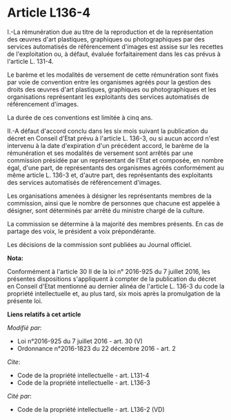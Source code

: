 # Article L136-4

I.-La rémunération due au titre de la reproduction et de la représentation des œuvres d'art plastiques, graphiques ou
photographiques par des services automatisés de référencement d'images est assise sur les recettes de l'exploitation ou, à
défaut, évaluée forfaitairement dans les cas prévus à l'article L. 131-4. 

Le barème et les modalités de versement de cette rémunération sont fixés par voie de convention entre les organismes agréés
pour la gestion des droits des œuvres d'art plastiques, graphiques ou photographiques et les organisations représentant les
exploitants des services automatisés de référencement d'images. 

La durée de ces conventions est limitée à cinq ans. 

II.-A défaut d'accord conclu dans les six mois suivant la publication du décret en Conseil d'Etat prévu à l'article L. 136-3,
ou si aucun accord n'est intervenu à la date d'expiration d'un précédent accord, le barème de la rémunération et ses
modalités de versement sont arrêtés par une commission présidée par un représentant de l'Etat et composée, en nombre égal,
d'une part, de représentants des organismes agréés conformément au même article L. 136-3 et, d'autre part, des représentants
des exploitants des services automatisés de référencement d'images. 

Les organisations amenées à désigner les représentants membres de la commission, ainsi que le nombre de personnes que chacune
est appelée à désigner, sont déterminés par arrêté du ministre chargé de la culture. 

La commission se détermine à la majorité des membres présents. En cas de partage des voix, le président a voix
prépondérante. 

Les décisions de la commission sont publiées au Journal officiel.

**Nota:**

Conformément à l'article 30 II de la loi n° 2016-925 du 7 juillet 2016, les présentes dispositions s'appliquent à compter de
la publication du décret en Conseil d'Etat mentionné au dernier alinéa de l'article L. 136-3 du code la propriété
intellectuelle et, au plus tard, six mois après la promulgation de la présente loi.

**Liens relatifs à cet article**

_Modifié par_:

  - Loi n°2016-925 du 7 juillet 2016 - art. 30 (V)
  - Ordonnance n°2016-1823 du 22 décembre 2016 - art. 2

_Cite_:

  - Code de la propriété intellectuelle - art. L131-4
  - Code de la propriété intellectuelle - art. L136-3

_Cité par_:

  - Code de la propriété intellectuelle - art. L136-2 (VD)

